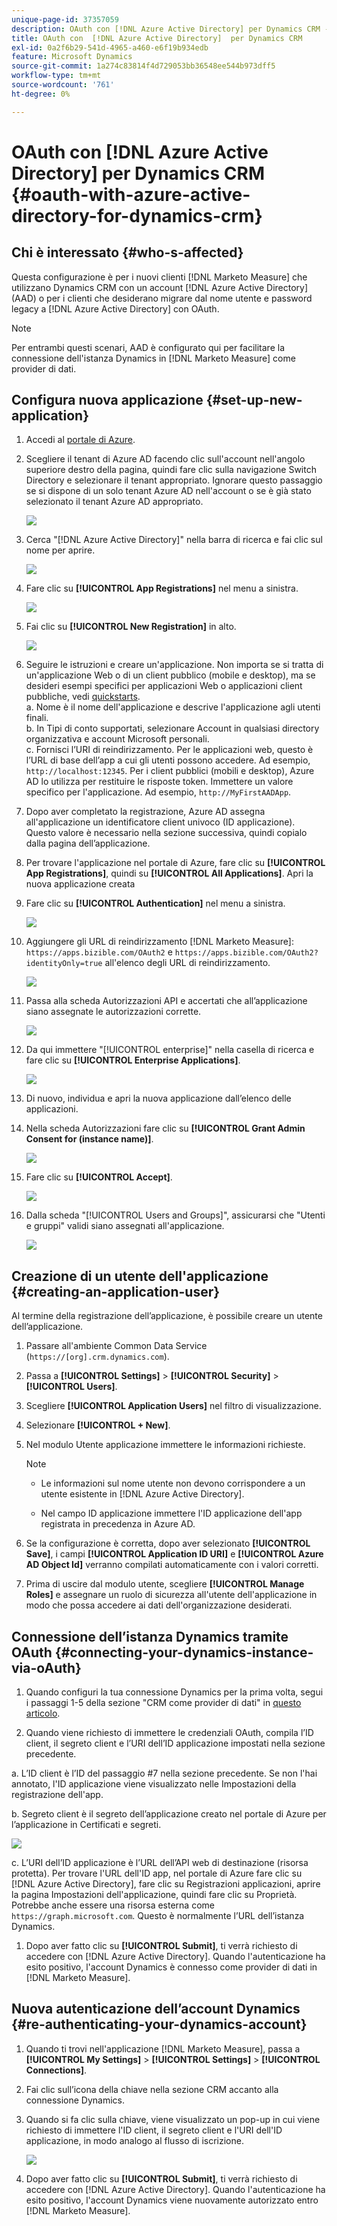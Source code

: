 ```yaml
---
unique-page-id: 37357059
description: OAuth con [!DNL Azure Active Directory] per Dynamics CRM - [!DNL Marketo Measure]
title: OAuth con  [!DNL Azure Active Directory]  per Dynamics CRM
exl-id: 0a2f6b29-541d-4965-a460-e6f19b934edb
feature: Microsoft Dynamics
source-git-commit: 1a274c83814f4d729053bb36548ee544b973dff5
workflow-type: tm+mt
source-wordcount: '761'
ht-degree: 0%

---
```


# OAuth con [!DNL Azure Active Directory] per Dynamics CRM {#oauth-with-azure-active-directory-for-dynamics-crm}

## Chi è interessato {#who-s-affected}

Questa configurazione è per i nuovi clienti [!DNL Marketo Measure] che utilizzano Dynamics CRM con un account [!DNL Azure Active Directory] (AAD) o per i clienti che desiderano migrare dal nome utente e password legacy a [!DNL Azure Active Directory] con OAuth.

>[!NOTE]
>
>Per entrambi questi scenari, AAD è configurato qui per facilitare la connessione dell&#39;istanza Dynamics in [!DNL Marketo Measure] come provider di dati.

## Configura nuova applicazione {#set-up-new-application}

1. Accedi al [portale di Azure](https://portal.azure.com/#home).

1. Scegliere il tenant di Azure AD facendo clic sull&#39;account nell&#39;angolo superiore destro della pagina, quindi fare clic sulla navigazione Switch Directory e selezionare il tenant appropriato. Ignorare questo passaggio se si dispone di un solo tenant Azure AD nell&#39;account o se è già stato selezionato il tenant Azure AD appropriato.

   ![](assets/setup-2.png)

1. Cerca &quot;[!DNL Azure Active Directory]&quot; nella barra di ricerca e fai clic sul nome per aprire.

   ![](assets/setup-3.png)

1. Fare clic su **[!UICONTROL App Registrations]** nel menu a sinistra.

   ![](assets/setup-4.png)

1. Fai clic su **[!UICONTROL New Registration]** in alto.

   ![](assets/setup-5.png)

1. Seguire le istruzioni e creare un&#39;applicazione. Non importa se si tratta di un&#39;applicazione Web o di un client pubblico (mobile e desktop), ma se desideri esempi specifici per applicazioni Web o applicazioni client pubbliche, vedi [quickstarts](https://learn.microsoft.com/en-us/azure/active-directory/develop/v2-overview).\
   a. Nome è il nome dell&#39;applicazione e descrive l&#39;applicazione agli utenti finali.\
   b. In Tipi di conto supportati, selezionare Account in qualsiasi directory organizzativa e account Microsoft personali.\
   c. Fornisci l’URI di reindirizzamento. Per le applicazioni web, questo è l’URL di base dell’app a cui gli utenti possono accedere. Ad esempio, `http://localhost:12345`. Per i client pubblici (mobili e desktop), Azure AD lo utilizza per restituire le risposte token. Immettere un valore specifico per l&#39;applicazione. Ad esempio, `http://MyFirstAADApp`.

1. Dopo aver completato la registrazione, Azure AD assegna all&#39;applicazione un identificatore client univoco (ID applicazione). Questo valore è necessario nella sezione successiva, quindi copialo dalla pagina dell’applicazione.

1. Per trovare l&#39;applicazione nel portale di Azure, fare clic su **[!UICONTROL App Registrations]**, quindi su **[!UICONTROL All Applications]**. Apri la nuova applicazione creata

1. Fare clic su **[!UICONTROL Authentication]** nel menu a sinistra.

   ![](assets/setup-9.png)

1. Aggiungere gli URL di reindirizzamento [!DNL Marketo Measure]: `https://apps.bizible.com/OAuth2` e `https://apps.bizible.com/OAuth2?identityOnly=true` all&#39;elenco degli URL di reindirizzamento.

   ![](assets/setup-10.png)

1. Passa alla scheda Autorizzazioni API e accertati che all’applicazione siano assegnate le autorizzazioni corrette.

   ![](assets/setup-10a.png)

1. Da qui immettere &quot;[!UICONTROL enterprise]&quot; nella casella di ricerca e fare clic su **[!UICONTROL Enterprise Applications]**.

   ![](assets/setup-11.png)

1. Di nuovo, individua e apri la nuova applicazione dall’elenco delle applicazioni.

1. Nella scheda Autorizzazioni fare clic su **[!UICONTROL Grant Admin Consent for (instance name)]**.

   ![](assets/setup-13a.png)

1. Fare clic su **[!UICONTROL Accept]**.

   ![](assets/setup-13b.png)

1. Dalla scheda &quot;[!UICONTROL Users and Groups]&quot;, assicurarsi che &quot;Utenti e gruppi&quot; validi siano assegnati all&#39;applicazione.

   ![](assets/setup-14.png)

## Creazione di un utente dell&#39;applicazione {#creating-an-application-user}

Al termine della registrazione dell’applicazione, è possibile creare un utente dell’applicazione.

1. Passare all&#39;ambiente Common Data Service (`https://[org].crm.dynamics.com`).

1. Passa a **[!UICONTROL Settings]** > **[!UICONTROL Security]** > **[!UICONTROL Users]**.

1. Scegliere **[!UICONTROL Application Users]** nel filtro di visualizzazione.

1. Selezionare **[!UICONTROL + New]**.

1. Nel modulo Utente applicazione immettere le informazioni richieste.

   >[!NOTE]
   >
   >* Le informazioni sul nome utente non devono corrispondere a un utente esistente in [!DNL Azure Active Directory].
   >
   >* Nel campo ID applicazione immettere l&#39;ID applicazione dell&#39;app registrata in precedenza in Azure AD.

1. Se la configurazione è corretta, dopo aver selezionato **[!UICONTROL Save]**, i campi **[!UICONTROL Application ID URI]** e **[!UICONTROL Azure AD Object Id]** verranno compilati automaticamente con i valori corretti.

1. Prima di uscire dal modulo utente, scegliere **[!UICONTROL Manage Roles]** e assegnare un ruolo di sicurezza all&#39;utente dell&#39;applicazione in modo che possa accedere ai dati dell&#39;organizzazione desiderati.

## Connessione dell’istanza Dynamics tramite OAuth {#connecting-your-dynamics-instance-via-oAuth}

1. Quando configuri la tua connessione Dynamics per la prima volta, segui i passaggi 1-5 della sezione &quot;CRM come provider di dati&quot; in [questo articolo](/help/marketo-measure-and-dynamics/getting-started-with-marketo-measure-and-dynamics/microsoft-dynamics-crm-installation-guide.md).

1. Quando viene richiesto di immettere le credenziali OAuth, compila l’ID client, il segreto client e l’URI dell’ID applicazione impostati nella sezione precedente.

a. L’ID client è l’ID del passaggio #7 nella sezione precedente. Se non l&#39;hai annotato, l&#39;ID applicazione viene visualizzato nelle Impostazioni della registrazione dell&#39;app.

b. Segreto client è il segreto dell’applicazione creato nel portale di Azure per l’applicazione in Certificati e segreti.

![](assets/creating-2e.png)

c. L’URI dell’ID applicazione è l’URL dell’API web di destinazione (risorsa protetta). Per trovare l&#39;URL dell&#39;ID app, nel portale di Azure fare clic su [!DNL Azure Active Directory], fare clic su Registrazioni applicazioni, aprire la pagina Impostazioni dell&#39;applicazione, quindi fare clic su Proprietà. Potrebbe anche essere una risorsa esterna come `https://graph.microsoft.com`. Questo è normalmente l’URL dell’istanza Dynamics.

1. Dopo aver fatto clic su **[!UICONTROL Submit]**, ti verrà richiesto di accedere con [!DNL Azure Active Directory]. Quando l&#39;autenticazione ha esito positivo, l&#39;account Dynamics è connesso come provider di dati in [!DNL Marketo Measure].

## Nuova autenticazione dell’account Dynamics {#re-authenticating-your-dynamics-account}

1. Quando ti trovi nell&#39;applicazione [!DNL Marketo Measure], passa a **[!UICONTROL My Settings]** > **[!UICONTROL Settings]** > **[!UICONTROL Connections]**.

1. Fai clic sull’icona della chiave nella sezione CRM accanto alla connessione Dynamics.

1. Quando si fa clic sulla chiave, viene visualizzato un pop-up in cui viene richiesto di immettere l&#39;ID client, il segreto client e l&#39;URI dell&#39;ID applicazione, in modo analogo al flusso di iscrizione.

   ![](assets/re-authenticating-3.png)

1. Dopo aver fatto clic su **[!UICONTROL Submit]**, ti verrà richiesto di accedere con [!DNL Azure Active Directory]. Quando l&#39;autenticazione ha esito positivo, l&#39;account Dynamics viene nuovamente autorizzato entro [!DNL Marketo Measure].
